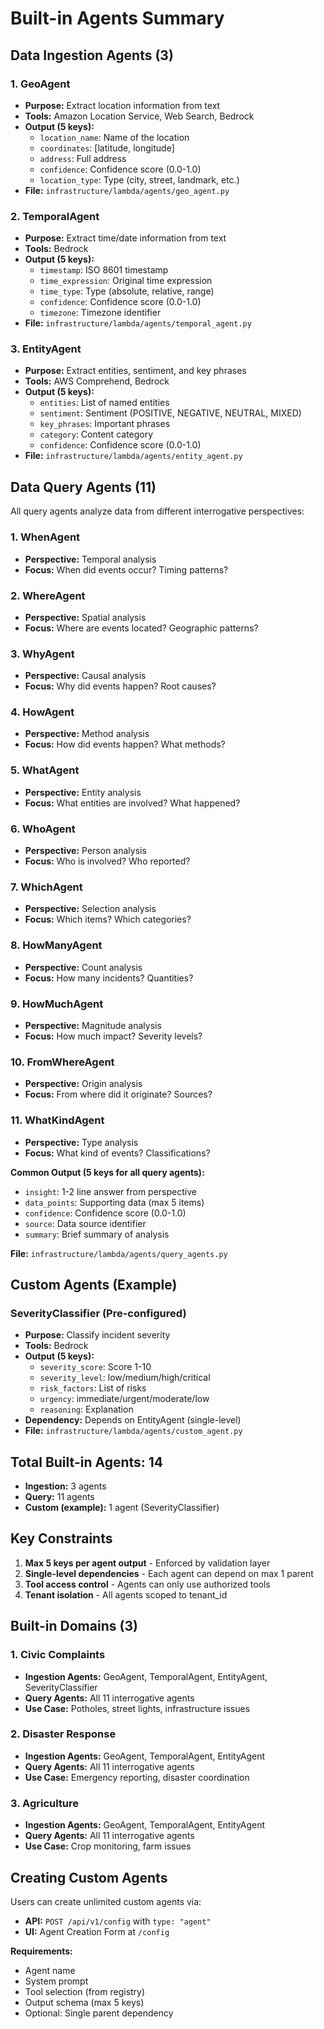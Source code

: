 # Built-in Agents Summary

## Data Ingestion Agents (3)

### 1. GeoAgent
- **Purpose:** Extract location information from text
- **Tools:** Amazon Location Service, Web Search, Bedrock
- **Output (5 keys):**
  - `location_name`: Name of the location
  - `coordinates`: [latitude, longitude]
  - `address`: Full address
  - `confidence`: Confidence score (0.0-1.0)
  - `location_type`: Type (city, street, landmark, etc.)
- **File:** `infrastructure/lambda/agents/geo_agent.py`

### 2. TemporalAgent
- **Purpose:** Extract time/date information from text
- **Tools:** Bedrock
- **Output (5 keys):**
  - `timestamp`: ISO 8601 timestamp
  - `time_expression`: Original time expression
  - `time_type`: Type (absolute, relative, range)
  - `confidence`: Confidence score (0.0-1.0)
  - `timezone`: Timezone identifier
- **File:** `infrastructure/lambda/agents/temporal_agent.py`

### 3. EntityAgent
- **Purpose:** Extract entities, sentiment, and key phrases
- **Tools:** AWS Comprehend, Bedrock
- **Output (5 keys):**
  - `entities`: List of named entities
  - `sentiment`: Sentiment (POSITIVE, NEGATIVE, NEUTRAL, MIXED)
  - `key_phrases`: Important phrases
  - `category`: Content category
  - `confidence`: Confidence score (0.0-1.0)
- **File:** `infrastructure/lambda/agents/entity_agent.py`

## Data Query Agents (11)

All query agents analyze data from different interrogative perspectives:

### 1. WhenAgent
- **Perspective:** Temporal analysis
- **Focus:** When did events occur? Timing patterns?

### 2. WhereAgent
- **Perspective:** Spatial analysis
- **Focus:** Where are events located? Geographic patterns?

### 3. WhyAgent
- **Perspective:** Causal analysis
- **Focus:** Why did events happen? Root causes?

### 4. HowAgent
- **Perspective:** Method analysis
- **Focus:** How did events happen? What methods?

### 5. WhatAgent
- **Perspective:** Entity analysis
- **Focus:** What entities are involved? What happened?

### 6. WhoAgent
- **Perspective:** Person analysis
- **Focus:** Who is involved? Who reported?

### 7. WhichAgent
- **Perspective:** Selection analysis
- **Focus:** Which items? Which categories?

### 8. HowManyAgent
- **Perspective:** Count analysis
- **Focus:** How many incidents? Quantities?

### 9. HowMuchAgent
- **Perspective:** Magnitude analysis
- **Focus:** How much impact? Severity levels?

### 10. FromWhereAgent
- **Perspective:** Origin analysis
- **Focus:** From where did it originate? Sources?

### 11. WhatKindAgent
- **Perspective:** Type analysis
- **Focus:** What kind of events? Classifications?

**Common Output (5 keys for all query agents):**
- `insight`: 1-2 line answer from perspective
- `data_points`: Supporting data (max 5 items)
- `confidence`: Confidence score (0.0-1.0)
- `source`: Data source identifier
- `summary`: Brief summary of analysis

**File:** `infrastructure/lambda/agents/query_agents.py`

## Custom Agents (Example)

### SeverityClassifier (Pre-configured)
- **Purpose:** Classify incident severity
- **Tools:** Bedrock
- **Output (5 keys):**
  - `severity_score`: Score 1-10
  - `severity_level`: low/medium/high/critical
  - `risk_factors`: List of risks
  - `urgency`: immediate/urgent/moderate/low
  - `reasoning`: Explanation
- **Dependency:** Depends on EntityAgent (single-level)
- **File:** `infrastructure/lambda/agents/custom_agent.py`

## Total Built-in Agents: 14

- **Ingestion:** 3 agents
- **Query:** 11 agents
- **Custom (example):** 1 agent (SeverityClassifier)

## Key Constraints

1. **Max 5 keys per agent output** - Enforced by validation layer
2. **Single-level dependencies** - Each agent can depend on max 1 parent
3. **Tool access control** - Agents can only use authorized tools
4. **Tenant isolation** - All agents scoped to tenant_id

## Built-in Domains (3)

### 1. Civic Complaints
- **Ingestion Agents:** GeoAgent, TemporalAgent, EntityAgent, SeverityClassifier
- **Query Agents:** All 11 interrogative agents
- **Use Case:** Potholes, street lights, infrastructure issues

### 2. Disaster Response
- **Ingestion Agents:** GeoAgent, TemporalAgent, EntityAgent
- **Query Agents:** All 11 interrogative agents
- **Use Case:** Emergency reporting, disaster coordination

### 3. Agriculture
- **Ingestion Agents:** GeoAgent, TemporalAgent, EntityAgent
- **Query Agents:** All 11 interrogative agents
- **Use Case:** Crop monitoring, farm issues

## Creating Custom Agents

Users can create unlimited custom agents via:
- **API:** `POST /api/v1/config` with `type: "agent"`
- **UI:** Agent Creation Form at `/config`

**Requirements:**
- Agent name
- System prompt
- Tool selection (from registry)
- Output schema (max 5 keys)
- Optional: Single parent dependency
